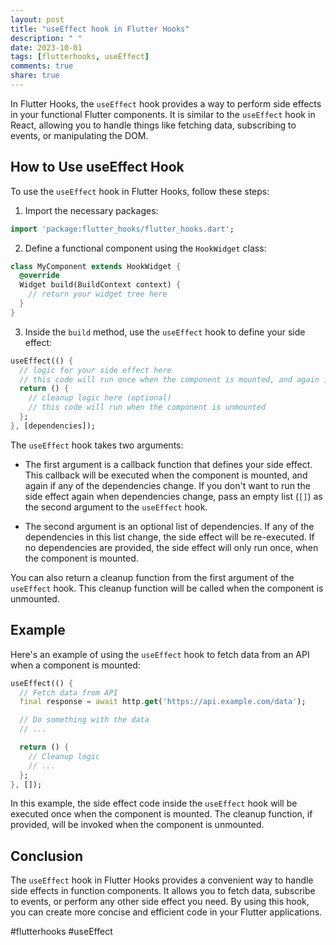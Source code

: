 ```yaml
---
layout: post
title: "useEffect hook in Flutter Hooks"
description: " "
date: 2023-10-01
tags: [flutterhooks, useEffect]
comments: true
share: true
---
```


In Flutter Hooks, the `useEffect` hook provides a way to perform side effects in your functional Flutter components. It is similar to the `useEffect` hook in React, allowing you to handle things like fetching data, subscribing to events, or manipulating the DOM.

## How to Use useEffect Hook

To use the `useEffect` hook in Flutter Hooks, follow these steps:

1. Import the necessary packages:

```dart
import 'package:flutter_hooks/flutter_hooks.dart';
```

2. Define a functional component using the `HookWidget` class:

```dart
class MyComponent extends HookWidget {
  @override
  Widget build(BuildContext context) {
    // return your widget tree here
  }
}
```

3. Inside the `build` method, use the `useEffect` hook to define your side effect:

```dart
useEffect(() {
  // logic for your side effect here
  // this code will run once when the component is mounted, and again if any dependencies change
  return () {
    // cleanup logic here (optional)
    // this code will run when the component is unmounted
  };
}, [dependencies]);
```

The `useEffect` hook takes two arguments:

- The first argument is a callback function that defines your side effect. This callback will be executed when the component is mounted, and again if any of the dependencies change. If you don't want to run the side effect again when dependencies change, pass an empty list (`[]`) as the second argument to the `useEffect` hook.

- The second argument is an optional list of dependencies. If any of the dependencies in this list change, the side effect will be re-executed. If no dependencies are provided, the side effect will only run once, when the component is mounted.

You can also return a cleanup function from the first argument of the `useEffect` hook. This cleanup function will be called when the component is unmounted.

## Example

Here's an example of using the `useEffect` hook to fetch data from an API when a component is mounted:

```dart
useEffect(() {
  // Fetch data from API
  final response = await http.get('https://api.example.com/data');

  // Do something with the data
  // ...

  return () {
    // Cleanup logic
    // ...
  };
}, []);
```

In this example, the side effect code inside the `useEffect` hook will be executed once when the component is mounted. The cleanup function, if provided, will be invoked when the component is unmounted.

## Conclusion

The `useEffect` hook in Flutter Hooks provides a convenient way to handle side effects in function components. It allows you to fetch data, subscribe to events, or perform any other side effect you need. By using this hook, you can create more concise and efficient code in your Flutter applications.

#flutterhooks #useEffect